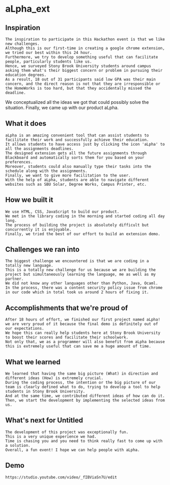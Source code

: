 # aLpha_ext

## Inspiration
    The inspiration to participate in this Hackathon event is that we like new challenges. 
    Although this is our first-time in creating a google chrome extension, we tried our best within this 24 hour.
    Furthermore, we try to develop something useful that can facilitate people, particularly students like us. 
    Hence, we surveyed Stony Brook University students around campus asking them what's their biggest concern or problem in pursuing their education degrees. 
    As a result, 18 out of 31 participants said low GPA was their main concern, and the direct reason is not that they are irresponsible or the HomeWorks is too hard, but that they accidentally missed the deadline. 
  We conceptualized all the ideas we got that could possibly solve the situation. Finally, we came up with our product aLpha.

## What it does
    aLpha is an amazing convenient tool that can assist students to facilitate their work and successfully achieve their education. 
    It allows students to have access just by clicking the icon 'aLpha' to all the assignments deadlines. 
    The designed extension gets all the future assignments through Blackboard and automatically sorts them for you based on your preferences. 
    Moreover, students could also manually type their tasks into the schedule along with the assignments. 
    Finally, we want to give more facilitation to the user. 
    With the help of aLpha, students are able to navigate different websites such as SBU Solar, Degree Works, Campus Printer, etc.

## How we built it
    We use HTML, CSS, JavaScript to build our product. 
    We met in the library coding in the morning and started coding all day long. 
    The process of building the project is absolutely difficult but concurrently it is enjoyable. 
    Finally, we tried the best of our effort to build an extension demo.

## Challenges we ran into
    The biggest challenge we encountered is that we are coding in a totally new language. 
    This is a totally new challenge for us because we are building the project but simultaneously learning the language, me as well as my partner. 
    We did not know any other languages other than Python, Java, Ocaml. 
    In the process, there was a content security policy issue from chrome in our code which in total took us around 2 hours of fixing it.


## Accomplishments that we're proud of
    After 18 hours of effort, we finished our first project named aLpha! we are very proud of it because the final demo is definitely out of our expectations. 
    We hope this can really help students here at Stony Brook University to boost their scores and facilitate their schoolwork. 
    Not only that, we as a programmer will also benefit from aLpha because this is extremely useful that can save me a huge amount of time.

## What we learned
    We learned that having the same big picture (What) in direction and different ideas (How) is extremely crucial. 
    During the coding process, the intention or the big picture of our team is clearly defined what to do, trying to develop a tool to help students in Stony Brook University. 
    And at the same time, we contributed different ideas of how can do it. 
    Then, we start the development by implementing the selected ideas from us. 

## What's next for Untitled
    The development of this project was exceptionally fun. 
    This is a very unique experience we had. 
    Time is chasing you and you need to think really fast to come up with a solution. 
    Overall, a fun event! I hope we can help people with aLpha.

## Demo
    https://studio.youtube.com/video/_fIBViaSn7U/edit

